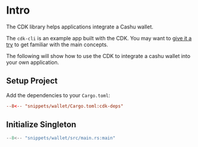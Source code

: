 # Intro

The CDK library helps applications integrate a Cashu wallet.

The `cdk-cli` is an example app built with the CDK. You may want to [give it a try](cli.md) to get familiar with the main concepts.

The following will show how to use the CDK to integrate a cashu wallet into your own application.

## Setup Project

Add the dependencies to your `Cargo.toml`:

```toml
--8<-- "snippets/wallet/Cargo.toml:cdk-deps"
```

## Initialize Singleton

```rust
--8<-- "snippets/wallet/src/main.rs:main"
```